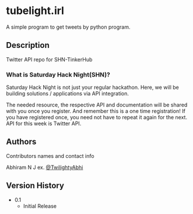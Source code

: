 # tubelight.irl

A simple program to get tweets by python program.

## Description

Twitter API repo for SHN-TinkerHub 
### What is Saturday Hack Night(SHN)?
Saturday Hack Night is not just your regular hackathon. Here, we will be building solutions / applications via API integration.

The needed resource, the respective API and documentation will be shared with you once you register. And remember this is a one time registration! If you have registered once, you need not have to repeat it again for the next.
API for this week is Twitter API.


## Authors

Contributors names and contact info

Abhiram N J
ex. [@TwilightyAbhi](https://twitter.com/TwilightyAbhi)

## Version History

* 0.1
    * Initial Release


